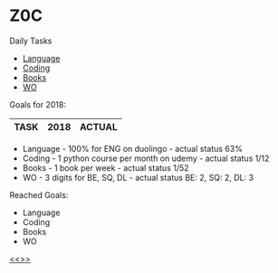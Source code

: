 
Z0C
======

Daily Tasks

* [Language](https://github.com/ttltrk/ELSE/blob/master/LAN/ENG/LAN.MD)
* [Coding](https://github.com/ttltrk/PRG/blob/master/CODING.MD)
* [Books](https://github.com/ttltrk/BKS/blob/master/README.MD) 
* [WO](https://github.com/ttltrk/ELSE/blob/master/PWR/PWR.MD) 

Goals for 2018:

|TASK|2018|ACTUAL|
|---|----|----|


* Language - 100% for ENG on duolingo - actual status 63%
* Coding - 1 python course per month on udemy - actual status 1/12
* Books - 1 book per week - actual status 1/52
* WO - 3 digits for BE, SQ, DL - actual status BE: 2, SQ: 2, DL: 3

Reached Goals:

* Language
* Coding
* Books
* WO

[<<>>](http://ttltrk.net/)
